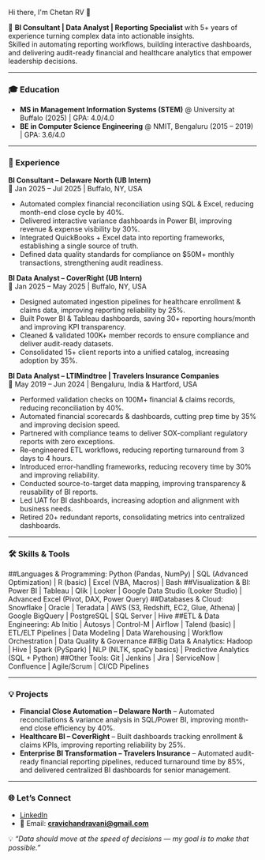 Hi there, I'm Chetan RV 👋  

🚀 **BI Consultant | Data Analyst | Reporting Specialist** with 5+ years of experience turning complex data into actionable insights.  
Skilled in automating reporting workflows, building interactive dashboards, and delivering audit-ready financial and healthcare analytics that empower leadership decisions.  

---

### 🎓 Education  
- **MS in Management Information Systems (STEM)** @ University at Buffalo (2025) | GPA: 4.0/4.0  
- **BE in Computer Science Engineering** @ NMIT, Bengaluru (2015 – 2019) | GPA: 3.6/4.0

---

### 💼 Experience  

**BI Consultant – Delaware North (UB Intern)**  
📅 Jan 2025 – Jul 2025 | Buffalo, NY, USA  
- Automated complex financial reconciliation using SQL & Excel, reducing month-end close cycle by 40%.  
- Delivered interactive variance dashboards in Power BI, improving revenue & expense visibility by 30%.  
- Integrated QuickBooks + Excel data into reporting frameworks, establishing a single source of truth.  
- Defined data quality standards for compliance on $50M+ monthly transactions, strengthening audit readiness.  

**BI Data Analyst – CoverRight (UB Intern)**  
📅 Jan 2025 – May 2025 | Buffalo, NY, USA  
- Designed automated ingestion pipelines for healthcare enrollment & claims data, improving reporting reliability by 25%.  
- Built Power BI & Tableau dashboards, saving 30+ reporting hours/month and improving KPI transparency.  
- Cleaned & validated 100K+ member records to ensure compliance and deliver audit-ready datasets.  
- Consolidated 15+ client reports into a unified catalog, increasing adoption by 35%.  

**BI Data Analyst – LTIMindtree | Travelers Insurance Companies**  
📅 May 2019 – Jun 2024 | Bengaluru, India & Hartford, USA  
- Performed validation checks on 100M+ financial & claims records, reducing reconciliation by 40%.  
- Automated financial scorecards & dashboards, cutting prep time by 35% and improving decision speed.  
- Partnered with compliance teams to deliver SOX-compliant regulatory reports with zero exceptions.  
- Re-engineered ETL workflows, reducing reporting turnaround from 3 days to 4 hours.  
- Introduced error-handling frameworks, reducing recovery time by 30% and improving reliability.  
- Conducted source-to-target data mapping, improving transparency & reusability of BI reports.  
- Led UAT for BI dashboards, increasing adoption and alignment with business needs.  
- Retired 20+ redundant reports, consolidating metrics into centralized dashboards.  

---

### 🛠️ Skills & Tools  

##Languages & Programming: Python (Pandas, NumPy) | SQL (Advanced Optimization) | R (basic) | Excel (VBA, Macros) | Bash
##Visualization & BI: Power BI | Tableau | Qlik | Looker | Google Data Studio (Looker Studio) | Advanced Excel (Pivot, DAX, Power Query)
##Databases & Cloud: Snowflake | Oracle | Teradata | AWS (S3, Redshift, EC2, Glue, Athena) | Google BigQuery | PostgreSQL | SQL Server | Hive
##ETL & Data Engineering: Ab Initio | Autosys | Control-M | Airflow | Talend (basic) | ETL/ELT Pipelines | Data Modeling | Data Warehousing | Workflow Orchestration | Data Quality & Governance
##Big Data & Analytics: Hadoop | Hive | Spark (PySpark) | NLP (NLTK, spaCy basics) | Predictive Analytics (SQL + Python)
##Other Tools: Git | Jenkins | Jira | ServiceNow | Confluence | Agile/Scrum | CI/CD Pipelines  

---

### 💡 Projects  

- **Financial Close Automation – Delaware North** – Automated reconciliations & variance analysis in SQL/Power BI, improving month-end close efficiency by 40%.  
- **Healthcare BI – CoverRight** – Built dashboards tracking enrollment & claims KPIs, improving reporting reliability by 25%.  
- **Enterprise BI Transformation – Travelers Insurance** – Automated audit-ready financial reporting pipelines, reduced turnaround time by 85%, and delivered centralized BI dashboards for senior management.  

---

### 🌐 Let’s Connect  
- [LinkedIn](https://www.linkedin.com/in/chetanrv/)  
- 📧 Email: **cravichandravani@gmail.com**  

💡 *“Data should move at the speed of decisions — my goal is to make that possible.”*  
